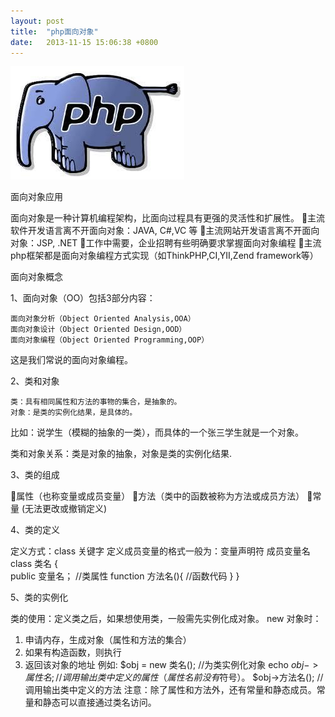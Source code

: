 ```yaml
---
layout: post
title:  "php面向对象"
date:   2013-11-15 15:06:38 +0800
---
```

<img src="/images/fulls/dx.jpg" class="fit image">

面向对象应用

面向对象是一种计算机编程架构，比面向过程具有更强的灵活性和扩展性。
主流软件开发语言离不开面向对象：JAVA, C#,VC 等
主流网站开发语言离不开面向对象：JSP, .NET
工作中需要，企业招聘有些明确要求掌握面向对象编程
主流php框架都是面向对象编程方式实现（如ThinkPHP,CI,YII,Zend framework等）

面向对象概念

1、面向对象（OO）包括3部分内容：

	面向对象分析（Object Oriented Analysis,OOA）
	面向对象设计（Object Oriented Design,OOD）
	面向对象编程（Object Oriented Programming,OOP）

这是我们常说的面向对象编程。

2、类和对象

	类：具有相同属性和方法的事物的集合，是抽象的。
	对象：是类的实例化结果，是具体的。

比如：说学生（模糊的抽象的一类），而具体的一个张三学生就是一个对象。

类和对象关系：类是对象的抽象，对象是类的实例化结果.

3、类的组成

属性（也称变量或成员变量）
方法（类中的函数被称为方法或成员方法）
常量  (无法更改或撤销定义)

4、类的定义

定义方式：class 关键字
定义成员变量的格式一般为：变量声明符  成员变量名
class  类名
{        
    public  变量名；  //类属性
    function  方法名(){
        //函数代码
    }
}

5、类的实例化

类的使用：定义类之后，如果想使用类，一般需先实例化成对象。
new 对象时：
1. 申请内存，生成对象（属性和方法的集合）
2. 如果有构造函数，则执行
3. 返回该对象的地址
例如:
$obj =  new  类名();  	//为类实例化对象
echo $obj->属性名; 		//调用输出类中定义的属性（属性名前没有$符号）。
$obj->方法名(); 		//调用输出类中定义的方法
注意：除了属性和方法外，还有常量和静态成员。常量和静态可以直接通过类名访问。
 